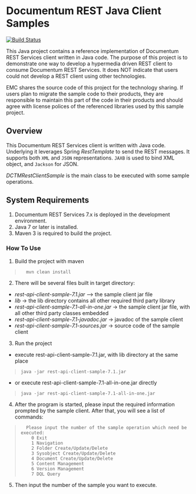 Documentum REST Java Client Samples
=========

[![Build Status](https://travis-ci.org/Enterprise-Content-Management/documentum-rest-client-java.svg?branch=master)](https://travis-ci.org/Enterprise-Content-Management/documentum-rest-client-java)

This Java project contains a reference implementation of Documentum REST Services client written in Java code. The
purpose of this project is to demonstrate one way to develop a hypermedia driven REST client to consume Documentum
REST Services. It does NOT indicate that users could not develop a REST client using other technologies.

EMC shares the source code of this project for the technology sharing. If users plan to migrate the sample code to their
 products, they are responsible to maintain this part of the code in their products and should agree with license polices
  of the referenced libraries used by this sample project.


## Overview
This Documentum REST Services client is written with Java code. Underlying it leverages Spring *RestTemplate* to send
the REST messages. It supports both `XML` and `JSON` representations. `JAXB` is used to bind XML object, and `Jackson`
for JSON.

*DCTMRestClientSample* is the main class to be executed with some sample operations.

## System Requirements
1. Documentum REST Services 7.x is deployed in the development environment.
2. Java 7 or later is installed.
3. Maven 3 is required to build the project.

### How To Use
1. Build the project with maven
>       mvn clean install

2. There will be several files built in target directory:
* *rest-api-client-sample-7.1.jar* --> the sample client jar file
* *lib* -> the lib directory contains all other required third party library
* *rest-api-client-sample-7.1-all-in-one.jar* -> the sample client jar file, with all other third party classes embedded
* *rest-api-client-sample-7.1-javadoc.jar* -> javadoc of the sample client
* *rest-api-client-sample-7.1-sources.jar* -> source code of the sample client
   
3. Run the project
* execute rest-api-client-sample-7.1.jar, with lib directory at the same place
>     java -jar rest-api-client-sample-7.1.jar
   
* or execute rest-api-client-sample-7.1-all-in-one.jar directly
>     java -jar rest-api-client-sample-7.1-all-in-one.jar
   
4. After the program is started, please input the required information prompted by the sample client. After that, you
will see a list of commands:
>    	Please input the number of the sample operation which need be executed:
>    	  0 Exit
>    	  1 Navigation
>    	  2 Folder Create/Update/Delete
>    	  3 Sysobject Create/Update/Delete
>    	  4 Document Create/Update/Delete
>    	  5 Content Management
>    	  6 Version Management
>    	  7 DQL Query

5. Then input the number of the sample you want to execute.
